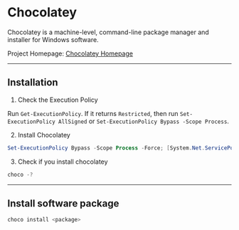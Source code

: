 # Chocolatey
Chocolatey is a machine-level, command-line package manager and installer for Windows software.

Project Homepage: [Chocolatey Homepage](https://chocolatey.org)

---
## Installation

1. Check the Execution Policy

Run `Get-ExecutionPolicy`. If it returns `Restricted`, then run `Set-ExecutionPolicy AllSigned` or `Set-ExecutionPolicy Bypass -Scope Process`.

2. Install Chocolatey

```powershell
Set-ExecutionPolicy Bypass -Scope Process -Force; [System.Net.ServicePointManager]::SecurityProtocol = [System.Net.ServicePointManager]::SecurityProtocol -bor 3072; iex ((New-Object System.Net.WebClient).DownloadString('https://community.chocolatey.org/install.ps1'))
```

3. Check if you install chocolatey

```powershell
choco -?
```

---
## Install software package

```powershell
choco install <package>
```